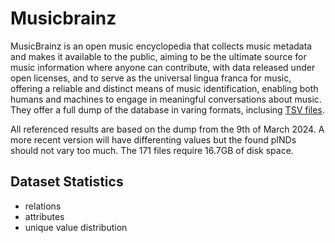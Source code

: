 # Musicbrainz

MusicBrainz is an open music encyclopedia that collects music metadata and makes it available to the public, aiming to be the ultimate source for music information where anyone can contribute, with data released under open licenses, and to serve as the universal lingua franca for music, offering a reliable and distinct means of music identification, enabling both humans and machines to engage in meaningful conversations about music. They offer a full dump of the database in varing formats, inclusing [TSV files](https://ftp.musicbrainz.org/pub/musicbrainz/data/fullexport/).

All referenced results are based on the dump from the 9th of March 2024. A more recent version will have differenting values but the found pINDs should not vary too much. The 171 files require 16.7GB of disk space.

## Dataset Statistics
- relations
- attributes
- unique value distribution
